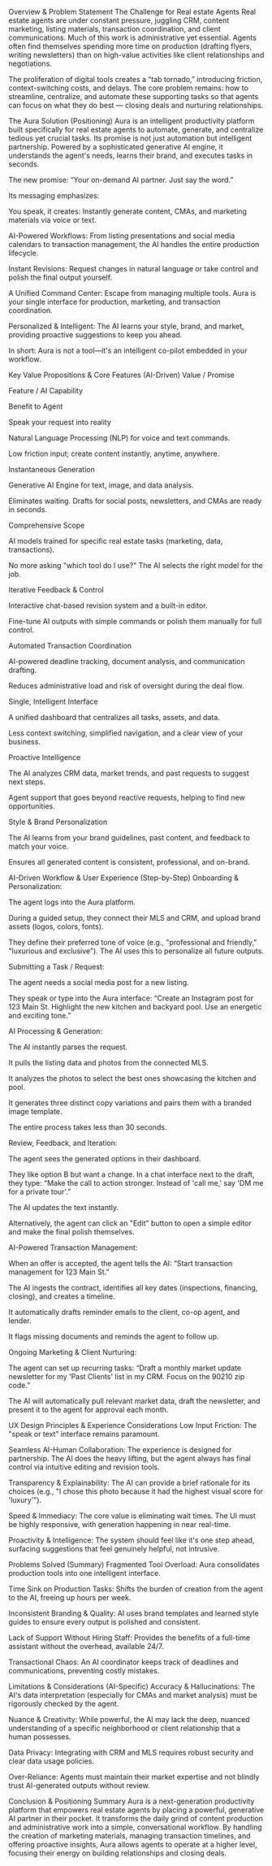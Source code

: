 Overview & Problem Statement
The Challenge for Real estate Agents
Real estate agents are under constant pressure, juggling CRM, content marketing, listing materials, transaction coordination, and client communications. Much of this work is administrative yet essential. Agents often find themselves spending more time on production (drafting flyers, writing newsletters) than on high-value activities like client relationships and negotiations.

The proliferation of digital tools creates a “tab tornado,” introducing friction, context-switching costs, and delays. The core problem remains: how to streamline, centralize, and automate these supporting tasks so that agents can focus on what they do best — closing deals and nurturing relationships.

The Aura Solution (Positioning)
Aura is an intelligent productivity platform built specifically for real estate agents to automate, generate, and centralize tedious yet crucial tasks. Its promise is not just automation but intelligent partnership. Powered by a sophisticated generative AI engine, it understands the agent's needs, learns their brand, and executes tasks in seconds.

The new promise: “Your on-demand AI partner. Just say the word.”

Its messaging emphasizes:

You speak, it creates: Instantly generate content, CMAs, and marketing materials via voice or text.

AI-Powered Workflows: From listing presentations and social media calendars to transaction management, the AI handles the entire production lifecycle.

Instant Revisions: Request changes in natural language or take control and polish the final output yourself.

A Unified Command Center: Escape from managing multiple tools. Aura is your single interface for production, marketing, and transaction coordination.

Personalized & Intelligent: The AI learns your style, brand, and market, providing proactive suggestions to keep you ahead.

In short: Aura is not a tool—it's an intelligent co-pilot embedded in your workflow.

Key Value Propositions & Core Features (AI-Driven)
Value / Promise

Feature / AI Capability

Benefit to Agent

Speak your request into reality

Natural Language Processing (NLP) for voice and text commands.

Low friction input; create content instantly, anytime, anywhere.

Instantaneous Generation

Generative AI Engine for text, image, and data analysis.

Eliminates waiting. Drafts for social posts, newsletters, and CMAs are ready in seconds.

Comprehensive Scope

AI models trained for specific real estate tasks (marketing, data, transactions).

No more asking "which tool do I use?" The AI selects the right model for the job.

Iterative Feedback & Control

Interactive chat-based revision system and a built-in editor.

Fine-tune AI outputs with simple commands or polish them manually for full control.

Automated Transaction Coordination

AI-powered deadline tracking, document analysis, and communication drafting.

Reduces administrative load and risk of oversight during the deal flow.

Single, Intelligent Interface

A unified dashboard that centralizes all tasks, assets, and data.

Less context switching, simplified navigation, and a clear view of your business.

Proactive Intelligence

The AI analyzes CRM data, market trends, and past requests to suggest next steps.

Agent support that goes beyond reactive requests, helping to find new opportunities.

Style & Brand Personalization

The AI learns from your brand guidelines, past content, and feedback to match your voice.

Ensures all generated content is consistent, professional, and on-brand.

AI-Driven Workflow & User Experience (Step-by-Step)
Onboarding & Personalization:

The agent logs into the Aura platform.

During a guided setup, they connect their MLS and CRM, and upload brand assets (logos, colors, fonts).

They define their preferred tone of voice (e.g., "professional and friendly," "luxurious and exclusive"). The AI uses this to personalize all future outputs.

Submitting a Task / Request:

The agent needs a social media post for a new listing.

They speak or type into the Aura interface: “Create an Instagram post for 123 Main St. Highlight the new kitchen and backyard pool. Use an energetic and exciting tone.”

AI Processing & Generation:

The AI instantly parses the request.

It pulls the listing data and photos from the connected MLS.

It analyzes the photos to select the best ones showcasing the kitchen and pool.

It generates three distinct copy variations and pairs them with a branded image template.

The entire process takes less than 30 seconds.

Review, Feedback, and Iteration:

The agent sees the generated options in their dashboard.

They like option B but want a change. In a chat interface next to the draft, they type: “Make the call to action stronger. Instead of 'call me,' say 'DM me for a private tour'.”

The AI updates the text instantly.

Alternatively, the agent can click an "Edit" button to open a simple editor and make the final polish themselves.

AI-Powered Transaction Management:

When an offer is accepted, the agent tells the AI: “Start transaction management for 123 Main St.”

The AI ingests the contract, identifies all key dates (inspections, financing, closing), and creates a timeline.

It automatically drafts reminder emails to the client, co-op agent, and lender.

It flags missing documents and reminds the agent to follow up.

Ongoing Marketing & Client Nurturing:

The agent can set up recurring tasks: “Draft a monthly market update newsletter for my 'Past Clients' list in my CRM. Focus on the 90210 zip code.”

The AI will automatically pull relevant market data, draft the newsletter, and present it to the agent for approval each month.

UX Design Principles & Experience Considerations
Low Input Friction: The "speak or text" interface remains paramount.

Seamless AI-Human Collaboration: The experience is designed for partnership. The AI does the heavy lifting, but the agent always has final control via intuitive editing and revision tools.

Transparency & Explainability: The AI can provide a brief rationale for its choices (e.g., "I chose this photo because it had the highest visual score for 'luxury'").

Speed & Immediacy: The core value is eliminating wait times. The UI must be highly responsive, with generation happening in near real-time.

Proactivity & Intelligence: The system should feel like it's one step ahead, surfacing suggestions that feel genuinely helpful, not intrusive.

Problems Solved (Summary)
Fragmented Tool Overload: Aura consolidates production tools into one intelligent interface.

Time Sink on Production Tasks: Shifts the burden of creation from the agent to the AI, freeing up hours per week.

Inconsistent Branding & Quality: AI uses brand templates and learned style guides to ensure every output is polished and consistent.

Lack of Support Without Hiring Staff: Provides the benefits of a full-time assistant without the overhead, available 24/7.

Transactional Chaos: An AI coordinator keeps track of deadlines and communications, preventing costly mistakes.

Limitations & Considerations (AI-Specific)
Accuracy & Hallucinations: The AI's data interpretation (especially for CMAs and market analysis) must be rigorously checked by the agent.

Nuance & Creativity: While powerful, the AI may lack the deep, nuanced understanding of a specific neighborhood or client relationship that a human possesses.

Data Privacy: Integrating with CRM and MLS requires robust security and clear data usage policies.

Over-Reliance: Agents must maintain their market expertise and not blindly trust AI-generated outputs without review.

Conclusion & Positioning Summary
Aura is a next-generation productivity platform that empowers real estate agents by placing a powerful, generative AI partner in their pocket. It transforms the daily grind of content production and administrative work into a simple, conversational workflow. By handling the creation of marketing materials, managing transaction timelines, and offering proactive insights, Aura allows agents to operate at a higher level, focusing their energy on building relationships and closing deals.